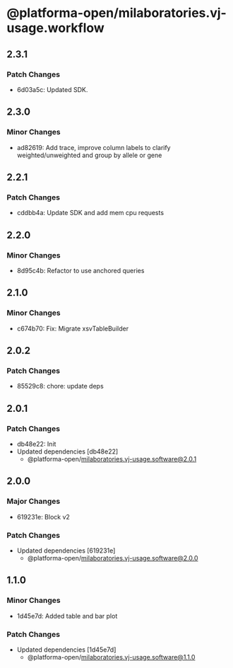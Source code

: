 # @platforma-open/milaboratories.vj-usage.workflow

## 2.3.1

### Patch Changes

- 6d03a5c: Updated SDK.

## 2.3.0

### Minor Changes

- ad82619: Add trace, improve column labels to clarify weighted/unweighted and group by allele or gene

## 2.2.1

### Patch Changes

- cddbb4a: Update SDK and add mem cpu requests

## 2.2.0

### Minor Changes

- 8d95c4b: Refactor to use anchored queries

## 2.1.0

### Minor Changes

- c674b70: Fix: Migrate xsvTableBuilder

## 2.0.2

### Patch Changes

- 85529c8: chore: update deps

## 2.0.1

### Patch Changes

- db48e22: Init
- Updated dependencies [db48e22]
  - @platforma-open/milaboratories.vj-usage.software@2.0.1

## 2.0.0

### Major Changes

- 619231e: Block v2

### Patch Changes

- Updated dependencies [619231e]
  - @platforma-open/milaboratories.vj-usage.software@2.0.0

## 1.1.0

### Minor Changes

- 1d45e7d: Added table and bar plot

### Patch Changes

- Updated dependencies [1d45e7d]
  - @platforma-open/milaboratories.vj-usage.software@1.1.0
